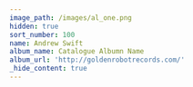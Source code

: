 ```yaml
---
image_path: /images/al_one.png
hidden: true
sort_number: 100
name: Andrew Swift
album_name: Catalogue Albumn Name
album_url: 'http://goldenrobotrecords.com/'
_hide_content: true
---
```

